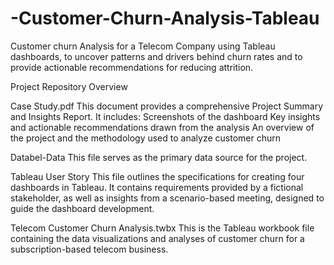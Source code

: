 # -Customer-Churn-Analysis-Tableau
Customer churn Analysis for a Telecom Company using Tableau dashboards, to uncover patterns and drivers behind churn rates and to provide actionable recommendations for reducing attrition.

Project Repository Overview

Case Study.pdf
This document provides a comprehensive Project Summary and Insights Report. It includes:
Screenshots of the dashboard
Key insights and actionable recommendations drawn from the analysis
An overview of the project and the methodology used to analyze customer churn

Databel-Data
This file serves as the primary data source for the project.

Tableau User Story
This file outlines the specifications for creating four dashboards in Tableau. It contains requirements provided by a fictional stakeholder, as well as insights from a scenario-based meeting, designed to guide the dashboard development.

Telecom Customer Churn Analysis.twbx
This is the Tableau workbook file containing the data visualizations and analyses of customer churn for a subscription-based telecom business.
